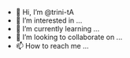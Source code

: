 - 👋 Hi, I’m @trini-tA
- 👀 I’m interested in ...
- 🌱 I’m currently learning ...
- 💞️ I’m looking to collaborate on ...
- 📫 How to reach me ...

<!---
trini-tA/trini-tA is a ✨ special ✨ repository because its `README.md` (this file) appears on your GitHub profile.
You can click the Preview link to take a look at your changes.
--->
